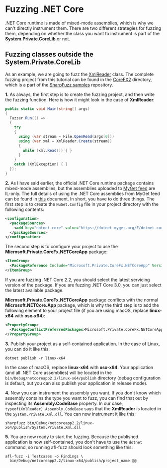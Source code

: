 # Fuzzing .NET Core

.NET Core runtime is made of mixed-mode assemblies, which is
why we can't directly instrument them. There are two different
strategies for fuzzing them, depending on whether the class
you want to instrument is part of the **System.Private.CoreLib**
or not.

## Fuzzing classes outside the System.Private.CoreLib

As an example, we are going to fuzz the [XmlReader] class.
The complete fuzzing project from this tutorial can be found
in the [CoreFX2] directory, which is a part of the [SharpFuzz
samples] repository.

**1.** As always, the first step is to create the fuzzing
project, and then write the fuzzing function. Here is how
it might look in the case of **XmlReader**:

```csharp
public static void Main(string[] args)
{
  Fuzzer.Run(() =>
  {
    try
    {
      using (var stream = File.OpenRead(args[0]))
      using (var xml = XmlReader.Create(stream))
      {
        while (xml.Read()) { }
      }
    }
    catch (XmlException) { }
  });
}
```

**2.** As I have said earlier, the official .NET Core runtime
package contains mixed-mode assemblies, but the assemblies
uploaded to [MyGet feed] are IL-only. The full details of using
the .NET Core assemblies from MyGet feed can be found in [this]
document. In short, you have to do three things. The first step
is to create the ```NuGet.Config``` file in your project directory
with the following contents:

```xml
<configuration>
  <packageSources>
    <add key="dotnet-core" value="https://dotnet.myget.org/F/dotnet-core/api/v3/index.json"/>
  </packageSources>
</configuration>
```

The second step is to configure your project to use the
**Microsoft.Private.CoreFx.NETCoreApp** package:

```xml
<ItemGroup>
  <PackageReference Include="Microsoft.Private.CoreFx.NETCoreApp" Version="4.5.220-servicing-27414-05" />
</ItemGroup>
```

If you are fuzzing .NET Core 2.2, you should select the latest
servicing version of the package. If you are fuzzing .NET Core
3.0, you can just select the latest available package.

**Microsoft.Private.CoreFx.NETCoreApp** package conflicts with the
normal **Microsoft.NETCore.App** package, which is why the third
step is to add the following element to your project file (if
you are using macOS, replace **linux-x64** with **osx-x64**):

```xml
<PropertyGroup>
  <PackageConflictPreferredPackages>Microsoft.Private.CoreFx.NETCoreApp;runtime.linux-x64.Microsoft.Private.CoreFx.NETCoreApp;$(PackageConflictPreferredPackages)</PackageConflictPreferredPackages>
</PropertyGroup>
```

**3.** Publish your project as a self-contained application. In the
case of Linux, you can do it like this:

```shell
dotnet publish -r linux-x64
```

In the case of macOS, replace **linux-x64** with **osx-x64**. Your
application (and all .NET Core assemblies) will be located in the
```bin/Debug/netcoreapp2.2/linux-x64/publish``` directory (debug
configuration is default, but you can also publish your application
in release mode).

**4.** Now you can instrument the assembly you want. If you don't
know which assembly contains the type you want to fuzz, you can find
that out by inspecting its **Assembly.CodeBase** property. In our case,
```typeof(XmlReader).Assembly.CodeBase``` says that the **XmlReader**
is located in the ```System.Private.Xml.dll```. You can now instrument
it like this:

```shell
sharpfuzz bin/Debug/netcoreapp2.2/linux-x64/publish/System.Private.Xml.dll
```

**5.** You are now ready to start the fuzzing. Because the
published application is now self-contained, you don't have
to use the ```dotnet``` command, so running afl-fuzz should
look something like this:

```shell
afl-fuzz -i Testcases -o Findings \
  bin/Debug/netcoreapp2.2/linux-x64/publish/project_name @@
```

[XmlReader]: https://docs.microsoft.com/en-us/dotnet/api/system.xml.xmlreader?view=netcore-2.2
[CoreFX2]: https://github.com/Metalnem/sharpfuzz-samples/tree/master/CoreFX2
[SharpFuzz samples]: https://github.com/Metalnem/sharpfuzz-samples
[MyGet feed]: https://dotnet.myget.org/feed/dotnet-core/package/nuget/Microsoft.Private.CoreFx.NETCoreApp
[this]: https://github.com/dotnet/corefx/blob/master/Documentation/project-docs/dogfooding.md
